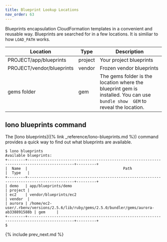 ```yaml
---
title: Blueprint Lookup Locations
nav_order: 63
---
```


Blueprints encapsulation CloudFormation templates in a convenient and reusable way.  Blueprints are searched for in a few locations. It is similiar to how `LOAD_PATH` works.

Location | Type | Description
--- | --- | ---
PROJECT/app/blueprints | project | Your project blueprints
PROJECT/vendor/blueprints | vendor | Frozen vendor blueprints
gems folder | gem | The gems folder is the location where the blueprint gem is installed. You can use `bundle show  GEM` to reveal the location.

## lono blueprints command

The [lono blueprints]({% link _reference/lono-blueprints.md %}) command provides a quick way to find out what blueprints are available.

    $ lono blueprints
    Available blueprints:
    +--------+-------------------------------------------------------------------------------------------+---------+
    |  Name  |                                           Path                                            |  Type   |
    +--------+-------------------------------------------------------------------------------------------+---------+
    | demo   | app/blueprints/demo                                                                       | project |
    | ec2    | vendor/blueprints/ec2                                                                     | vendor  |
    | aurora | /home/ec2-user/.rbenv/versions/2.5.6/lib/ruby/gems/2.5.0/bundler/gems/aurora-ab338891588b | gem     |
    +--------+-------------------------------------------------------------------------------------------+---------+
    $

{% include prev_next.md %}
